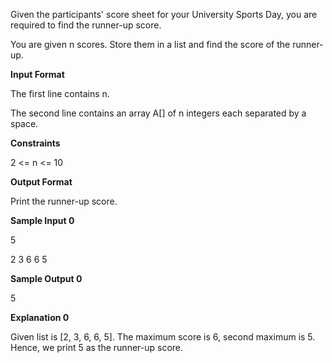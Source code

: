 Given the participants' score sheet for your University Sports Day, you are required to find the runner-up score. 

You are given n scores. Store them in a list and find the score of the runner-up.

**Input Format**

The first line contains n. 

The second line contains an array A[] of n integers each separated by a space.

**Constraints**

2 <= n <= 10

**Output Format**

Print the runner-up score.

**Sample Input 0**

5

2 3 6 6 5

**Sample Output 0**

5

**Explanation 0**

Given list is [2, 3, 6, 6, 5]. The maximum score is 6, second maximum is 5. Hence, we print 5 as the runner-up score.